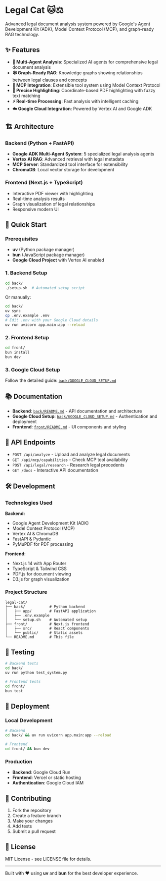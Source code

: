 # Legal Cat 🐱⚖️

Advanced legal document analysis system powered by Google's Agent Development Kit (ADK), Model Context Protocol (MCP), and graph-ready RAG technology.

## ✨ Features

- **🤖 Multi-Agent Analysis**: Specialized AI agents for comprehensive legal document analysis
- **🕸️ Graph-Ready RAG**: Knowledge graphs showing relationships between legal clauses and concepts
- **🔧 MCP Integration**: Extensible tool system using Model Context Protocol
- **📍 Precise Highlighting**: Coordinate-based PDF highlighting with fuzzy text matching
- **⚡ Real-time Processing**: Fast analysis with intelligent caching
- **☁️ Google Cloud Integration**: Powered by Vertex AI and Google ADK

## 🏗️ Architecture

### Backend (Python + FastAPI)
- **Google ADK Multi-Agent System**: 5 specialized legal analysis agents
- **Vertex AI RAG**: Advanced retrieval with legal metadata
- **MCP Server**: Standardized tool interface for extensibility
- **ChromaDB**: Local vector storage for development

### Frontend (Next.js + TypeScript)
- Interactive PDF viewer with highlighting
- Real-time analysis results
- Graph visualization of legal relationships
- Responsive modern UI

## 🚀 Quick Start

### Prerequisites
- **uv** (Python package manager)
- **bun** (JavaScript package manager) 
- **Google Cloud Project** with Vertex AI enabled

### 1. Backend Setup

```bash
cd back/
./setup.sh  # Automated setup script
```

Or manually:
```bash
cd back/
uv sync
cp .env.example .env
# Edit .env with your Google Cloud details
uv run uvicorn app.main:app --reload
```

### 2. Frontend Setup

```bash
cd front/
bun install
bun dev
```

### 3. Google Cloud Setup

Follow the detailed guide: [`back/GOOGLE_CLOUD_SETUP.md`](./back/GOOGLE_CLOUD_SETUP.md)

## 📚 Documentation

- **Backend**: [`back/README.md`](./back/README.md) - API documentation and architecture
- **Google Cloud Setup**: [`back/GOOGLE_CLOUD_SETUP.md`](./back/GOOGLE_CLOUD_SETUP.md) - Authentication and deployment
- **Frontend**: [`front/README.md`](./front/README.md) - UI components and styling

## 🔗 API Endpoints

- `POST /api/analyze` - Upload and analyze legal documents
- `GET /api/mcp/capabilities` - Check MCP tool availability  
- `POST /api/legal/research` - Research legal precedents
- `GET /docs` - Interactive API documentation

## 🛠️ Development

### Technologies Used

**Backend:**
- Google Agent Development Kit (ADK)
- Model Context Protocol (MCP)
- Vertex AI & ChromaDB
- FastAPI & Pydantic
- PyMuPDF for PDF processing

**Frontend:**
- Next.js 14 with App Router
- TypeScript & Tailwind CSS
- PDF.js for document viewing
- D3.js for graph visualization

### Project Structure

```
legal-cat/
├── back/           # Python backend
│   ├── app/        # FastAPI application
│   ├── .env.example
│   └── setup.sh    # Automated setup
├── front/          # Next.js frontend
│   ├── src/        # React components
│   └── public/     # Static assets
└── README.md       # This file
```

## 🧪 Testing

```bash
# Backend tests
cd back/
uv run python test_system.py

# Frontend tests  
cd front/
bun test
```

## 🚀 Deployment

### Local Development
```bash
# Backend
cd back/ && uv run uvicorn app.main:app --reload

# Frontend  
cd front/ && bun dev
```

### Production
- **Backend**: Google Cloud Run
- **Frontend**: Vercel or static hosting
- **Authentication**: Google Cloud IAM

## 🤝 Contributing

1. Fork the repository
2. Create a feature branch
3. Make your changes
4. Add tests
5. Submit a pull request

## 📄 License

MIT License - see LICENSE file for details.

---

Built with ❤️ using **uv** and **bun** for the best developer experience.